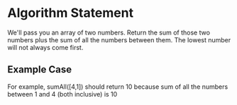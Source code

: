 # **Algorithm Statement**
We'll pass you an array of two numbers. Return the sum of those two numbers plus the sum of all the numbers between them. The lowest number will not always come first.

## **Example Case**
For example, sumAll([4,1]) should return 10 because sum of all the numbers between 1 and 4 (both inclusive) is 10